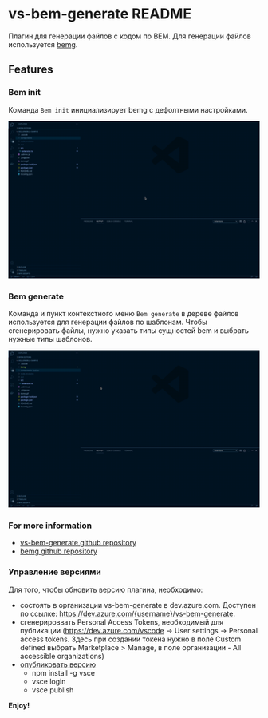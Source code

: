 # vs-bem-generate README

Плагин для генерации файлов с кодом по BEM.
Для генерации файлов используется [bemg](https://github.yandex-team.ru/ertema/bemg).
## Features

### Bem init
Команда `Bem init` инициализирует bemg с дефолтными настройками.

![Bem init](images/init.gif)

### Bem generate
Команда и пункт контекстного меню `Bem generate` в дереве файлов используется для генерации файлов по шаблонам.
Чтобы сгенерировать файлы, нужно указать типы сущностей bem и выбрать нужные типы шаблонов.

![Bem init](images/generate.gif)

### For more information

* [vs-bem-generate github repository](https://github.yandex-team.ru/pelican/vs-bem-generate)
* [bemg github repository](https://github.yandex-team.ru/ertema/bemg)


### Управление версиями
Для того, чтобы обновить версию плагина, необходимо:
* состоять в организации vs-bem-generate в dev.azure.com. Доступен по ссылке: https://dev.azure.com/{username}/vs-bem-generate.
* сгенерироввать Personal Access Tokens, необходимый для публикации (https://dev.azure.com/vscode -> User settings -> Personal access tokens. Здесь при создании токена нужно в поле Custom defined выбрать Marketplace > Manage, в поле организации - All accessible organizations)
* [опубликовать версию](https://code.visualstudio.com/api/working-with-extensions/publishing-extension)
    - npm install -g vsce
    - vsce login <publisher name>
    - vsce publish

**Enjoy!**